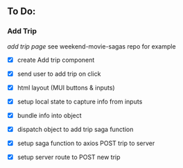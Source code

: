 ## To Do:

### Add Trip
*add trip page*
see weekend-movie-sagas repo for example
- [x] create Add trip component 
- [x] send user to add trip on click
- [x] html layout (MUI buttons & inputs)
- [x] setup local state to capture info from inputs
- [x] bundle info into object
- [x] dispatch object to add trip saga function
- [x] setup saga function to axios POST trip to server
- [x] setup server route to POST new trip






